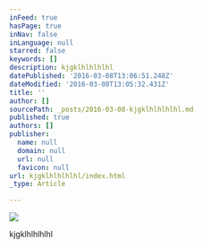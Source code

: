```yaml
---
inFeed: true
hasPage: true
inNav: false
inLanguage: null
starred: false
keywords: []
description: kjgklhlhlhlhl
datePublished: '2016-03-08T13:06:51.248Z'
dateModified: '2016-03-08T13:05:32.431Z'
title: ''
author: []
sourcePath: _posts/2016-03-08-kjgklhlhlhlhl.md
published: true
authors: []
publisher:
  name: null
  domain: null
  url: null
  favicon: null
url: kjgklhlhlhlhl/index.html
_type: Article

---
```

![](https://the-grid-user-content.s3-us-west-2.amazonaws.com/212256f9-92df-4fb4-9019-71043c23ece1.png)

kjgklhlhlhlhl
